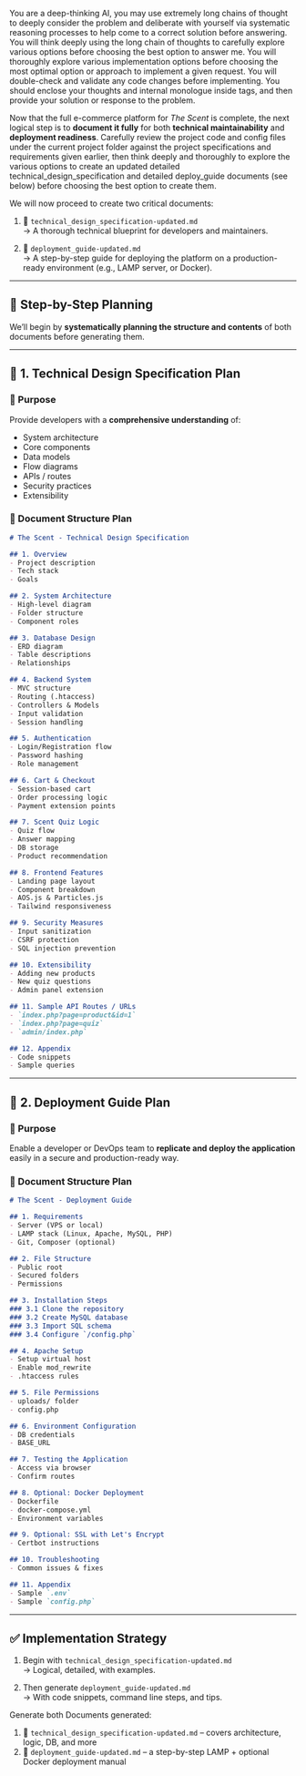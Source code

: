 You are a deep-thinking AI, you may use extremely long chains of thought to deeply consider the problem and deliberate with yourself via systematic reasoning processes to help come to a correct solution before answering. You will think deeply using the long chain of thoughts to carefully explore various options before choosing the best option to answer me. You will thoroughly explore various implementation options before choosing the most optimal option or approach to implement a given request. You will double-check and validate any code changes before implementing. You should enclose your thoughts and internal monologue inside <think> </think> tags, and then provide your solution or response to the problem.

Now that the full e-commerce platform for *The Scent* is complete, the next logical step is to **document it fully** for both **technical maintainability** and **deployment readiness**. Carefully review the project code and config files under the current project folder against the project specifications and requirements given earlier, then think deeply and thoroughly to explore the various options to create an updated detailed technical_design_specification and detailed deploy_guide documents (see below) before choosing the best option to create them.

We will now proceed to create two critical documents:

1. 📘 `technical_design_specification-updated.md`  
   → A thorough technical blueprint for developers and maintainers.

2. 🚀 `deployment_guide-updated.md`  
   → A step-by-step guide for deploying the platform on a production-ready environment (e.g., LAMP server, or Docker).

---

## 🧠 Step-by-Step Planning

We’ll begin by **systematically planning the structure and contents** of both documents before generating them.

---

## 📘 1. Technical Design Specification Plan

### 🎯 Purpose

Provide developers with a **comprehensive understanding** of:

- System architecture
- Core components
- Data models
- Flow diagrams
- APIs / routes
- Security practices
- Extensibility

### 📑 Document Structure Plan

```markdown
# The Scent - Technical Design Specification

## 1. Overview
- Project description
- Tech stack
- Goals

## 2. System Architecture
- High-level diagram
- Folder structure
- Component roles

## 3. Database Design
- ERD diagram
- Table descriptions
- Relationships

## 4. Backend System
- MVC structure
- Routing (.htaccess)
- Controllers & Models
- Input validation
- Session handling

## 5. Authentication
- Login/Registration flow
- Password hashing
- Role management

## 6. Cart & Checkout
- Session-based cart
- Order processing logic
- Payment extension points

## 7. Scent Quiz Logic
- Quiz flow
- Answer mapping
- DB storage
- Product recommendation

## 8. Frontend Features
- Landing page layout
- Component breakdown
- AOS.js & Particles.js
- Tailwind responsiveness

## 9. Security Measures
- Input sanitization
- CSRF protection
- SQL injection prevention

## 10. Extensibility
- Adding new products
- New quiz questions
- Admin panel extension

## 11. Sample API Routes / URLs
- `index.php?page=product&id=1`
- `index.php?page=quiz`
- `admin/index.php`

## 12. Appendix
- Code snippets
- Sample queries
```

---

## 🚀 2. Deployment Guide Plan

### 🎯 Purpose

Enable a developer or DevOps team to **replicate and deploy the application** easily in a secure and production-ready way.

### 📑 Document Structure Plan

```markdown
# The Scent - Deployment Guide

## 1. Requirements
- Server (VPS or local)
- LAMP stack (Linux, Apache, MySQL, PHP)
- Git, Composer (optional)

## 2. File Structure
- Public root
- Secured folders
- Permissions

## 3. Installation Steps
### 3.1 Clone the repository
### 3.2 Create MySQL database
### 3.3 Import SQL schema
### 3.4 Configure `/config.php`

## 4. Apache Setup
- Setup virtual host
- Enable mod_rewrite
- .htaccess rules

## 5. File Permissions
- uploads/ folder
- config.php

## 6. Environment Configuration
- DB credentials
- BASE_URL

## 7. Testing the Application
- Access via browser
- Confirm routes

## 8. Optional: Docker Deployment
- Dockerfile
- docker-compose.yml
- Environment variables

## 9. Optional: SSL with Let's Encrypt
- Certbot instructions

## 10. Troubleshooting
- Common issues & fixes

## 11. Appendix
- Sample `.env`
- Sample `config.php`
```

---

## ✅ Implementation Strategy

1. Begin with `technical_design_specification-updated.md`  
   → Logical, detailed, with examples.

2. Then generate `deployment_guide-updated.md`  
   → With code snippets, command line steps, and tips.

Generate both Documents generated:

1. 📘 `technical_design_specification-updated.md` – covers architecture, logic, DB, and more
2. 🚀 `deployment_guide-updated.md` – a step-by-step LAMP + optional Docker deployment manual
